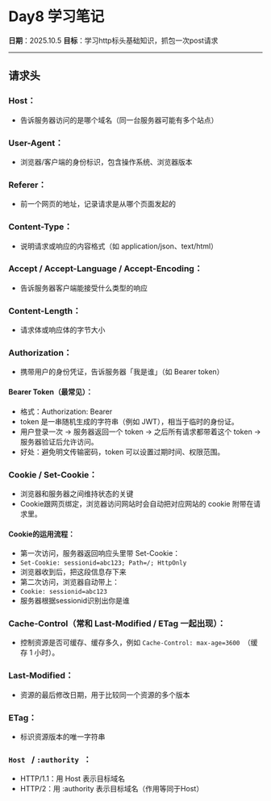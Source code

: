 # Day8 学习笔记

**日期**：2025.10.5
**目标**：学习http标头基础知识，抓包一次post请求

---

## 请求头

### Host：
- 告诉服务器访问的是哪个域名（同一台服务器可能有多个站点）

### User-Agent：
- 浏览器/客户端的身份标识，包含操作系统、浏览器版本

### Referer：
- 前一个网页的地址，记录请求是从哪个页面发起的

### Content-Type：
- 说明请求或响应的内容格式（如 application/json、text/html）

### Accept / Accept-Language / Accept-Encoding：
- 告诉服务器客户端能接受什么类型的响应

### Content-Length：
- 请求体或响应体的字节大小

### Authorization：
- 携带用户的身份凭证，告诉服务器「我是谁」（如 Bearer token）

#### Bearer Token（最常见）：
- 格式：Authorization: Bearer <token>
- token 是一串随机生成的字符串（例如 JWT），相当于临时的身份证。
- 用户登录一次 → 服务器返回一个 token → 之后所有请求都带着这个 token → 服务器验证后允许访问。
- 好处：避免明文传输密码，token 可以设置过期时间、权限范围。

### Cookie / Set-Cookie：
- 浏览器和服务器之间维持状态的关键
- Cookie跟网页绑定，浏览器访问网站时会自动把对应网站的 cookie 附带在请求里。

#### Cookie的运用流程：
- 第一次访问，服务器返回响应头里带 Set-Cookie：
- `Set-Cookie: sessionid=abc123; Path=/; HttpOnly `
- 浏览器收到后，把这段信息存下来
- 第二次访问，浏览器自动带上：
- `Cookie: sessionid=abc123 `
- 服务器根据sessionid识别出你是谁

### Cache-Control（常和 Last-Modified / ETag 一起出现）：
- 控制资源是否可缓存、缓存多久，例如 `Cache-Control: max-age=3600 `（缓存 1 小时）。

### Last-Modified：
- 资源的最后修改日期，用于比较同一个资源的多个版本

### ETag：
- 标识资源版本的唯一字符串

### `Host ` / `:authority `：
- HTTP/1.1：用 Host 表示目标域名
- HTTP/2：用 :authority 表示目标域名（作用等同于Host）